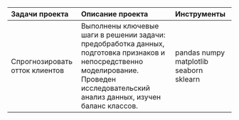 | **Задачи проекта** |**Описание проекта** | **Инструменты** |  
|:-------------------|:--------------------|:----------------|
|Спрогнозировать отток клиентов | Выполнены ключевые шаги в решении задачи: предобработка данных, подготовка признаков и непосредственно моделирование. Проведен исследовательский анализ данных, изучен баланс классов. | pandas numpy matplotlib seaborn sklearn